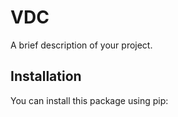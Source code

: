 # VDC

A brief description of your project.

## Installation

You can install this package using pip:
